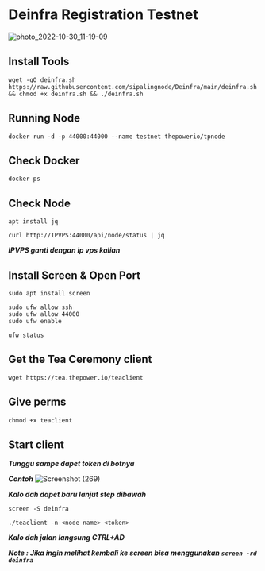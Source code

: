 # Deinfra Registration Testnet

![photo_2022-10-30_11-19-09](https://user-images.githubusercontent.com/94878333/198862408-531040d6-e50e-4419-94f2-bd8bcf026e3e.jpg)

## Install Tools

```
wget -qO deinfra.sh https://raw.githubusercontent.com/sipalingnode/Deinfra/main/deinfra.sh && chmod +x deinfra.sh && ./deinfra.sh
```

## Running Node
```
docker run -d -p 44000:44000 --name testnet thepowerio/tpnode
```

## Check Docker
```
docker ps
```

## Check Node
```
apt install jq
```

```
curl http://IPVPS:44000/api/node/status | jq
```
***IPVPS ganti dengan ip vps kalian***

## Install Screen & Open Port

```
sudo apt install screen 
```

```
sudo ufw allow ssh
sudo ufw allow 44000
sudo ufw enable
```

```
ufw status
```

## Get the Tea Ceremony client

```
wget https://tea.thepower.io/teaclient
```

## Give perms

```
chmod +x teaclient
```

## Start client

***Tunggu sampe dapet token di botnya***

***Contoh*** ![Screenshot (269)](https://user-images.githubusercontent.com/94878333/198863606-4f532a1c-699c-43d2-83df-edbac2056827.jpg)

***Kalo dah dapet baru lanjut step dibawah***

```
screen -S deinfra
```

```
./teaclient -n <node name> <token>
```
***Kalo dah jalan langsung CTRL+AD***

***Note : Jika ingin melihat kembali ke screen bisa menggunakan `screen -rd deinfra`***

